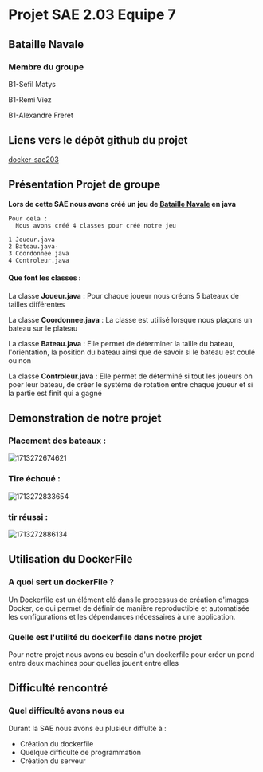 
# Projet SAE 2.03 Equipe 7

## Bataille Navale

### **Membre du groupe**

B1-Sefil Matys

B1-Remi Viez

B1-Alexandre Freret

## Liens vers le dépôt github du projet

[docker-sae203](https://github.com/Matematis/docker-sae203)

## Présentation Projet de groupe

**Lors de cette SAE nous avons créé un jeu de [Bataille Navale](https://fr.wikipedia.org/wiki/Bataille_navale_(jeu)) en java**

```
Pour cela : 
  Nous avons créé 4 classes pour créé notre jeu 

1 Joueur.java
2 Bateau.java-
3 Coordonnee.java
4 Controleur.java
```

#### **Que font les classes :**

La classe **Joueur.java** : Pour chaque joueur nous créons 5 bateaux de tailles différentes

La classe **Coordonnee.java** : La classe est utilisé lorsque nous plaçons un bateau sur le plateau

La classe **Bateau.java** : Elle permet de déterminer la taille du bateau, l'orientation, la position du bateau ainsi que de savoir si le bateau est coulé ou non

La classe **Controleur.java** : Elle permet de déterminé si tout les joueurs on poer leur bateau, de créer le système de rotation entre chaque joueur et si la partie est finit qui a gagné

## **Demonstration de notre projet**

### Placement des bateaux :

![1713272674621](images/Index/1713272674621.png)

### Tire échoué :

![1713272833654](images/Index/1713272833654.png)

### tir réussi :

![1713272886134](images/Index/1713272886134.png)

## **Utilisation du DockerFile**

### A quoi sert un dockerFile ?

Un Dockerfile est un élément clé dans le processus de création d'images  Docker, ce qui permet de définir de manière reproductible et automatisée  les configurations et les dépendances nécessaires à une application.

### Quelle est l'utilité du dockerfile dans notre projet

Pour notre projet nous avons eu besoin d'un dockerfile pour créer un pond entre deux machines pour quelles jouent entre elles

## **Difficulté rencontré**

### Quel difficulté avons nous eu

Durant la SAE nous avons eu plusieur diffulté à :

* Création du dockerfile
* Quelque difficulté de programmation
* Création du serveur
